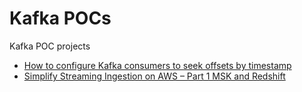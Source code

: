 # Kafka POCs

Kafka POC projects

- [How to configure Kafka consumers to seek offsets by timestamp](https://cevo.com.au/post/kafka-seek-offset-by-timestamp/)
- [Simplify Streaming Ingestion on AWS – Part 1 MSK and Redshift](https://cevo.com.au/post/streaming-ingestion-on-aws-part-1/)
